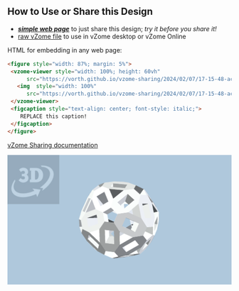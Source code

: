 
## How to Use or Share this Design

 - [***simple web page***](<https://vorth.github.io/vzome-sharing/2024/02/07/17-15-48-actual-bluto-ball-chiclet/>) to just share this design; *try it before you share it!*
 - [raw vZome file](<https://raw.githubusercontent.com/vorth/vzome-sharing/main/2024/02/07/17-15-48-actual-bluto-ball-chiclet/actual-bluto-ball-chiclet.vZome>) to use in vZome desktop or vZome Online
 
 HTML for embedding in any web page:
 ```html
<figure style="width: 87%; margin: 5%">
  <vzome-viewer style="width: 100%; height: 60vh"
       src="https://vorth.github.io/vzome-sharing/2024/02/07/17-15-48-actual-bluto-ball-chiclet/actual-bluto-ball-chiclet.vZome" >
    <img  style="width: 100%"
       src="https://vorth.github.io/vzome-sharing/2024/02/07/17-15-48-actual-bluto-ball-chiclet/actual-bluto-ball-chiclet.png" >
  </vzome-viewer>
  <figcaption style="text-align: center; font-style: italic;">
     REPLACE this caption!
  </figcaption>
</figure>
 ```

[vZome Sharing documentation](https://vzome.github.io/vzome/sharing.html#how-it-works)

![Image](<actual-bluto-ball-chiclet.png>)

